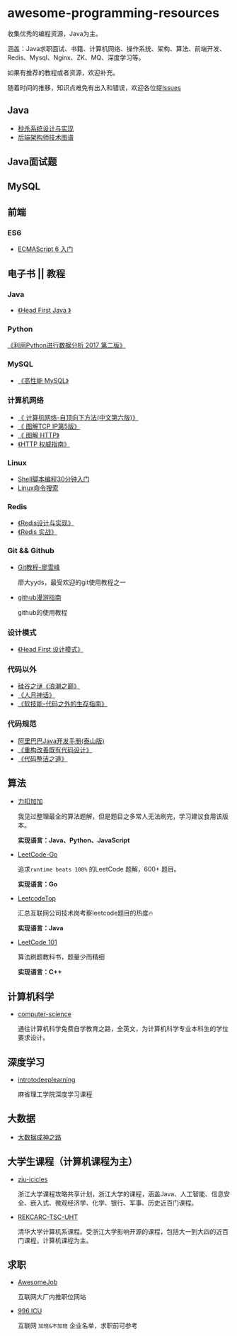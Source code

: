 # awesome-programming-resources
收集优秀的编程资源，Java为主。

涵盖：Java求职面试、书籍、计算机网络、操作系统、架构、算法、前端开发、 Redis、Mysql、Nginx、ZK、MQ、深度学习等。

如果有推荐的教程或者资源，欢迎补充。

随着时间的推移，知识点难免有出入和错误，欢迎各位提[Issues](https://github.com/DogerRain/awesome-programming-resources/issues)



## Java

- [秒杀系统设计与实现](https://github.com/qiurunze123/miaosha)
- [后端架构师技术图谱](https://github.com/xingshaocheng/architect-awesome)

## Java面试题



## MySQL



## 前端

### ES6

- [ECMAScript 6 入门](https://es6.ruanyifeng.com/)

## 电子书  || 教程

### Java

- [《Head First Java 》](https://wws.lanzous.com/i3SuHlbc16b)

### Python

[《利用Python进行数据分析 2017 第二版》](https://github.com/BrambleXu/pydata-notebook)

### MySQL

- [《高性能 MySQL》](https://wws.lanzous.com/iLznWkw1egd)

### 计算机网络

- [《 计算机网络-自顶向下方法(中文第六版)》](https://wws.lanzous.com/iN5G4kw1q0j)
- [《 图解TCP IP第5版》](https://wws.lanzous.com/i9F5jkw1ukd)
- [《 图解 HTTP》](https://wws.lanzous.com/iKEobkw1syf)
- [《HTTP 权威指南》](https://wws.lanzous.com/iuaJRlbc93g)

### Linux

- [Shell脚本编程30分钟入门](https://github.com/qinjx/30min_guides/blob/master/shell.md)
- [Linux命令搜索](https://wangchujiang.com/linux-command/)

### Redis

- [《Redis设计与实现》](https://wws.lanzous.com/iwWDpkw0y7i)
- [《Redis 实战》](https://wws.lanzous.com/izQXDkw0v7a)

### Git && Github

- [Git教程-廖雪峰](https://www.liaoxuefeng.com/wiki/896043488029600/)

  廖大yyds，最受欢迎的git使用教程之一

- [github漫游指南](https://github.com/phodal/github)

  github的使用教程

### 设计模式

- [《Head First 设计模式》](https://wws.lanzous.com/iRG49lbc3yb)

### 代码以外

- [硅谷之谜《浪潮之巅》](https://wws.lanzous.com/io5Ipkw1jyb)
- [《人月神话》](https://wws.lanzous.com/igl0ckw1uqj)
- [《软技能-代码之外的生存指南》](https://wws.lanzous.com/igm9okw1r2h)

### 代码规范

- [阿里巴巴Java开发手册(泰山版)](https://wws.lanzous.com/is42xm0rxtg)
- [《重构改善既有代码设计》](https://wws.lanzous.com/ivrEWlbbv8h)
- [《代码整洁之道》](https://wws.lanzous.com/iaO5Bkw13ub)



## 算法

- [力扣加加](https://github.com/azl397985856/leetcode)

  我见过整理最全的算法题解，但是题目之多常人无法刷完，学习建议食用该版本。

  **实现语言：Java、Python、JavaScript**

- [LeetCode-Go](https://github.com/halfrost/LeetCode-Go)

  追求`runtime beats 100%` 的LeetCode 题解，600+ 题目。

  **实现语言：Go**

- [LeetcodeTop](https://github.com/afatcoder/LeetcodeTop)

  汇总互联网公司技术岗考察leetcode题目的热度🔥

  **实现语言：Java**

- [LeetCode 101](https://github.com/changgyhub/leetcode_101)

  算法刷题教科书，题量少而精细

  **实现语言：C++**



## 计算机科学

- [computer-science](https://github.com/ossu/computer-science)

  通往计算机科学免费自学教育之路，全英文，为计算机科学专业本科生的学位要求设计。

## 深度学习

- [introtodeeplearning](https://github.com/aamini/introtodeeplearning)

  麻省理工学院深度学习课程

## 大数据

- [大数据成神之路](https://github.com/wangzhiwubigdata/God-Of-BigData)

## 大学生课程（计算机课程为主）

- [zju-icicles](https://github.com/QSCTech/zju-icicles)

  浙江大学课程攻略共享计划，浙江大学的课程，涵盖Java、人工智能、信息安全、嵌入式、微观经济学、化学、银行、军事、历史近百门课程。

- [REKCARC-TSC-UHT](https://github.com/PKUanonym/REKCARC-TSC-UHT)

  清华大学计算机系课程。受浙江大学影响开源的课程，包括大一到大四的近百门课程，计算机课程为主。



## 求职 

- [AwesomeJob](https://github.com/Dikea/AwesomeJob)

  互联网大厂内推职位网站
  
- [996.ICU](https://github.com/996icu/996.ICU)

  互联网 `加班&不加班` 企业名单，求职前可参考